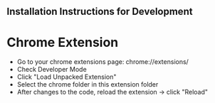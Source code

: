 ## Installation Instructions for Development
# Chrome Extension
* Go to your chrome extensions page: chrome://extensions/
* Check Developer Mode
* Click "Load Unpacked Extension"
* Select the chrome folder in this extension folder
* After changes to the code, reload the extension -> click "Reload"

